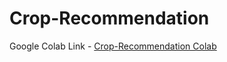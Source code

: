 # Crop-Recommendation
Google Colab Link - [Crop-Recommendation Colab](https://colab.research.google.com/drive/1NXK2fmC0WDvSGouSyFjEp-l_56N7MGKz#scrollTo=SAY13LR9Y__T)
